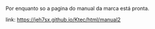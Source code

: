 Por enquanto so a pagina do manual da marca está pronta.

link: https://jeh7sx.github.io/Ktec/html/manual2

